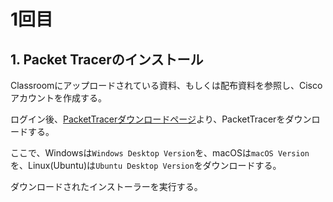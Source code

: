 # 1回目
## 1. Packet Tracerのインストール
Classroomにアップロードされている資料、もしくは配布資料を参照し、Ciscoアカウントを作成する。

ログイン後、[PacketTracerダウンロードページ](https://www.netacad.com/portal/resources/packet-tracer)より、PacketTracerをダウンロードする。

ここで、Windowsは`Windows Desktop Version`を、macOSは`macOS Version`を、Linux(Ubuntu)は`Ubuntu Desktop Version`をダウンロードする。

ダウンロードされたインストーラーを実行する。